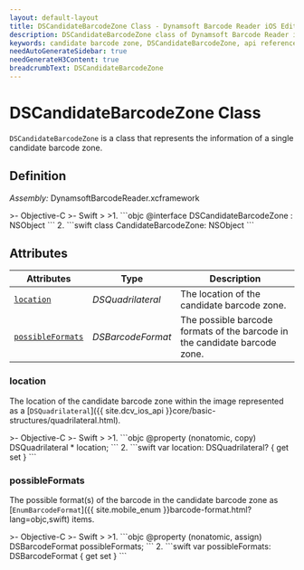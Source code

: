 ```yaml
---
layout: default-layout
title: DSCandidateBarcodeZone Class - Dynamsoft Barcode Reader iOS Edition
description: DSCandidateBarcodeZone class of Dynamsoft Barcode Reader iOS edition represents the information of a single candidate barcode zone.
keywords: candidate barcode zone, DSCandidateBarcodeZone, api reference
needAutoGenerateSidebar: true
needGenerateH3Content: true
breadcrumbText: DSCandidateBarcodeZone
---
```


# DSCandidateBarcodeZone Class

`DSCandidateBarcodeZone` is a class that represents the information of a single candidate barcode zone.

## Definition

*Assembly:* DynamsoftBarcodeReader.xcframework

<div class="sample-code-prefix"></div>
>- Objective-C
>- Swift
>
>1. 
```objc
@interface DSCandidateBarcodeZone : NSObject
```
2. 
```swift
class CandidateBarcodeZone: NSObject
```

## Attributes

| Attributes | Type | Description |
| ---------- | ---- | ----------- |
| [`location`](#location) | *DSQuadrilateral* | The location of the candidate barcode zone. |
| [`possibleFormats`](#possibleformats) | *DSBarcodeFormat* | The possible barcode formats of the barcode in the candidate barcode zone. |

### location

The location of the candidate barcode zone within the image represented as a [`DSQuadrilateral`]({{ site.dcv_ios_api }}core/basic-structures/quadrilateral.html).

<div class="sample-code-prefix"></div>
>- Objective-C
>- Swift
>
>1. 
```objc
@property (nonatomic, copy) DSQuadrilateral * location;
```
2. 
```swift
var location: DSQuadrilateral? { get set }
```

### possibleFormats

The possible format(s) of the barcode in the candidate barcode zone as [`EnumBarcodeFormat`]({{ site.mobile_enum }}barcode-format.html?lang=objc,swift) items.

<div class="sample-code-prefix"></div>
>- Objective-C
>- Swift
>
>1. 
```objc
@property (nonatomic, assign) DSBarcodeFormat possibleFormats;
```
2. 
```swift
var possibleFormats: DSBarcodeFormat { get set }
```

